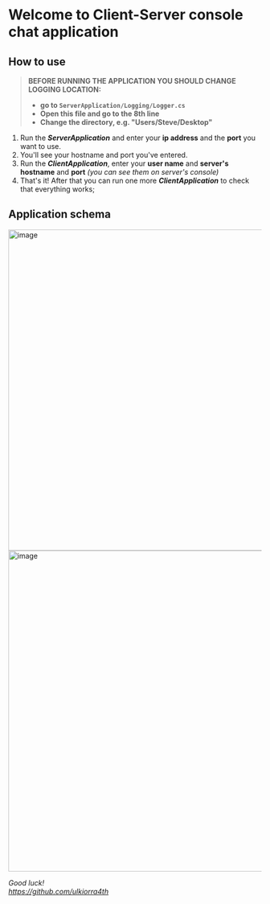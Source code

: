 <h1>Welcome to Client-Server console chat application</h1>

<h2>How to use</h2> 

> **BEFORE RUNNING THE APPLICATION YOU SHOULD CHANGE LOGGING LOCATION:**
> - **go to `ServerApplication/Logging/Logger.cs`** <br>
> - **Open this file and go to the 8th line** <br>
> - **Change the directory, e.g. "Users/Steve/Desktop"** <br>
    
1. Run the ***ServerApplication*** and enter your **ip address** and the **port** you want to use.
2. You'll see your hostname and port you've entered.
3. Run the ***ClientApplication***, enter your **user name** and **server's hostname** and **port** *(you can see them on server's console)*
4. That's it! After that you can run one more ***ClientApplication*** to check that everything works;
   
<h2>Application schema</h2>

<img width="638" alt="image" src="https://github.com/ulkiorra4th/ClientServerChatApplication/assets/93437745/c415cd43-84c6-4734-ae64-43c45ada154c">
<img width="638" alt="image" src="https://github.com/ulkiorra4th/ClientServerChatApplication/assets/93437745/ef157f91-6615-4c0d-ad69-638055951f6f">

*Good luck!* <br>
*https://github.com/ulkiorra4th*
